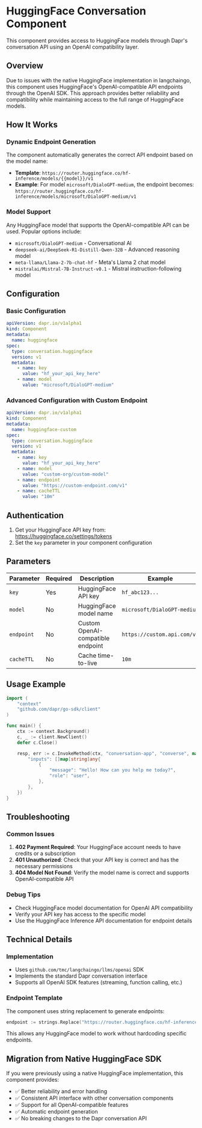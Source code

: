 # HuggingFace Conversation Component

This component provides access to HuggingFace models through Dapr's conversation API using an OpenAI compatibility layer.

## Overview

Due to issues with the native HuggingFace implementation in langchaingo, this component uses HuggingFace's OpenAI-compatible API endpoints through the OpenAI SDK. This approach provides better reliability and compatibility while maintaining access to the full range of HuggingFace models.

## How It Works

### Dynamic Endpoint Generation
The component automatically generates the correct API endpoint based on the model name:
- **Template**: `https://router.huggingface.co/hf-inference/models/{{model}}/v1`
- **Example**: For model `microsoft/DialoGPT-medium`, the endpoint becomes:
  `https://router.huggingface.co/hf-inference/models/microsoft/DialoGPT-medium/v1`

### Model Support
Any HuggingFace model that supports the OpenAI-compatible API can be used. Popular options include:
- `microsoft/DialoGPT-medium` - Conversational AI
- `deepseek-ai/DeepSeek-R1-Distill-Qwen-32B` - Advanced reasoning model
- `meta-llama/Llama-2-7b-chat-hf` - Meta's Llama 2 chat model
- `mistralai/Mistral-7B-Instruct-v0.1` - Mistral instruction-following model

## Configuration

### Basic Configuration
```yaml
apiVersion: dapr.io/v1alpha1
kind: Component
metadata:
  name: huggingface
spec:
  type: conversation.huggingface
  version: v1
  metadata:
    - name: key
      value: "hf_your_api_key_here"
    - name: model
      value: "microsoft/DialoGPT-medium"
```

### Advanced Configuration with Custom Endpoint
```yaml
apiVersion: dapr.io/v1alpha1
kind: Component
metadata:
  name: huggingface-custom
spec:
  type: conversation.huggingface
  version: v1
  metadata:
    - name: key
      value: "hf_your_api_key_here"
    - name: model
      value: "custom-org/custom-model"
    - name: endpoint
      value: "https://custom-endpoint.com/v1"
    - name: cacheTTL
      value: "10m"
```

## Authentication

1. Get your HuggingFace API key from: https://huggingface.co/settings/tokens
2. Set the `key` parameter in your component configuration

## Parameters

| Parameter | Required | Description | Example |
|-----------|----------|-------------|---------|
| `key` | Yes | HuggingFace API key | `hf_abc123...` |
| `model` | No | HuggingFace model name | `microsoft/DialoGPT-medium` |
| `endpoint` | No | Custom OpenAI-compatible endpoint | `https://custom.api.com/v1` |
| `cacheTTL` | No | Cache time-to-live | `10m` |

## Usage Example

```go
import (
    "context"
    "github.com/dapr/go-sdk/client"
)

func main() {
    ctx := context.Background()
    c, _ := client.NewClient()
    defer c.Close()

    resp, err := c.InvokeMethod(ctx, "conversation-app", "converse", map[string]any{
        "inputs": []map[string]any{
            {
                "message": "Hello! How can you help me today?",
                "role": "user",
            },
        },
    })
}
```

## Troubleshooting

### Common Issues

1. **402 Payment Required**: Your HuggingFace account needs to have credits or a subscription
2. **401 Unauthorized**: Check that your API key is correct and has the necessary permissions
3. **404 Model Not Found**: Verify the model name is correct and supports OpenAI-compatible API

### Debug Tips

- Check HuggingFace model documentation for OpenAI API compatibility
- Verify your API key has access to the specific model
- Use the HuggingFace Inference API documentation for endpoint details

## Technical Details

### Implementation
- Uses `github.com/tmc/langchaingo/llms/openai` SDK
- Implements the standard Dapr conversation interface
- Supports all OpenAI SDK features (streaming, function calling, etc.)

### Endpoint Template
The component uses string replacement to generate endpoints:
```go
endpoint := strings.Replace("https://router.huggingface.co/hf-inference/models/{{model}}/v1", "{{model}}", model, 1)
```

This allows any HuggingFace model to work without hardcoding specific endpoints.

## Migration from Native HuggingFace SDK

If you were previously using a native HuggingFace implementation, this component provides:
- ✅ Better reliability and error handling
- ✅ Consistent API interface with other conversation components
- ✅ Support for all OpenAI-compatible features
- ✅ Automatic endpoint generation
- ✅ No breaking changes to the Dapr conversation API 